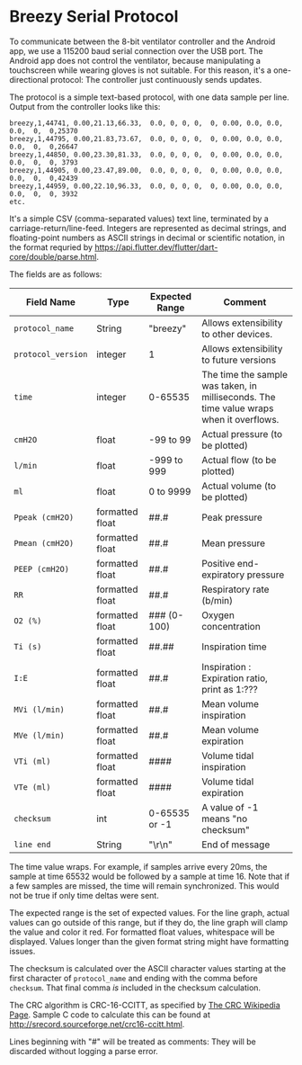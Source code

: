 # Breezy Serial Protocol
To communicate between the 8-bit ventilator controller and the Android
app, we use a 115200 baud serial connection over the USB port.  The Android
app does not control the ventilator, because manipulating a touchscreen while
wearing gloves is not suitable.  For this reason, it's a one-directional
protocol:  The controller just continuously sends updates.

The protocol is a simple text-based protocol, with one data sample per line.
Output from the controller looks like this:
```
breezy,1,44741, 0.00,21.13,66.33,  0.0, 0, 0, 0,  0, 0.00, 0.0, 0.0, 0.0,  0,  0,25370
breezy,1,44795, 0.00,21.83,73.67,  0.0, 0, 0, 0,  0, 0.00, 0.0, 0.0, 0.0,  0,  0,26647
breezy,1,44850, 0.00,23.30,81.33,  0.0, 0, 0, 0,  0, 0.00, 0.0, 0.0, 0.0,  0,  0, 3793
breezy,1,44905, 0.00,23.47,89.00,  0.0, 0, 0, 0,  0, 0.00, 0.0, 0.0, 0.0,  0,  0,42439
breezy,1,44959, 0.00,22.10,96.33,  0.0, 0, 0, 0,  0, 0.00, 0.0, 0.0, 0.0,  0,  0, 3932
etc.
```
It's a simple CSV (comma-separated values) text line, terminated by
a carriage-return/line-feed.  Integers are represented as decimal
strings, and floating-point numbers as ASCII strings in decimal or
scientific notation, in the format requried by
https://api.flutter.dev/flutter/dart-core/double/parse.html.

The fields are as follows:

|   Field Name  |  Type  | Expected Range |  Comment  |
|---------------|--------|-------|-----------|
| `protocol_name` | String | "breezy" | Allows extensibility to other devices. |
| `protocol_version` | integer | 1 | Allows extensibility to future versions |
| `time` | integer | 0-65535 | The time the sample was taken, in milliseconds.  The time value wraps when it overflows. |
| `cmH2O` | float |  -99 to 99  |  Actual pressure (to be plotted)  |
| `l/min` | float |  -999 to 999  |  Actual flow (to be plotted) |
| `ml` | float |  0 to 9999  |  Actual volume (to be plotted) |
| `Ppeak (cmH2O)` | formatted float | ##.# |  Peak pressure  |
| `Pmean (cmH2O)` | formatted float | ##.# |  Mean pressure  |
| `PEEP (cmH2O)` | formatted float | ##.# |  Positive end-expiratory pressure  |
| `RR` | formatted float | ##.# |  Respiratory rate (b/min)  |
| `O2 (%)` | formatted float |  ### (0-100) |  Oxygen concentration  |
| `Ti (s)` | formatted float |  ##.## |  Inspiration time  |
| `I:E` | formatted float | ##.# |  Inspiration : Expiration ratio, print as 1:???  |
| `MVi (l/min)` | formatted float | ##.# |  Mean volume inspiration  |
| `MVe (l/min)` | formatted float | ##.# |  Mean volume expiration  |
| `VTi (ml)` | formatted float | #### |  Volume tidal inspiration  |
| `VTe (ml)` | formatted float | #### |  Volume tidal expiration  |
| `checksum` | int |  0-65535 or -1 | A value of -1 means "no checksum" |
| `line end` | String | "\r\n" | End of message |

The time value wraps.  For example, if samples arrive every 20ms, 
the sample at time 65532 would be followed by a sample at time 16.  Note
that if a few samples are missed, the time will remain synchronized.  This
would not be true if only time deltas were sent.

The expected range is the set of expected values.  For the line graph, 
actual values can go outside of this range, but if
they do, the line graph will clamp the value and color it
red.  For formatted float values, whitespace will be displayed.
Values longer than the given format string might have formatting
issues.

The checksum is calculated over the ASCII character values starting
at the first character of `protocol_name` and ending with the comma
before `checksum`. That final comma _is_ included in the checksum
calculation. 

The CRC algorithm is CRC-16-CCITT, as specified
by [The CRC Wikipedia Page](https://en.wikipedia.org/wiki/Cyclic_redundancy_check).  Sample C code to calculate this can be found at
http://srecord.sourceforge.net/crc16-ccitt.html.

Lines beginning with "#" will be treated as comments:  They will
be discarded without logging a parse error.
